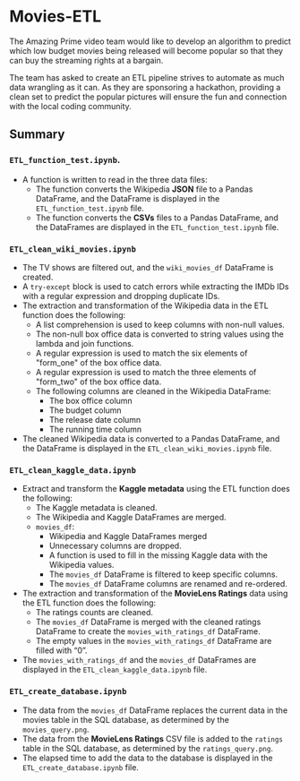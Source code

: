 # Movies-ETL

The Amazing Prime video team would like to develop an algorithm to predict which low budget movies being released will become popular so that they can buy the streaming rights at a bargain.

The team has asked to create an ETL pipeline strives to automate as much data wrangling as it can. As they are sponsoring a hackathon, providing a clean set to predict the popular pictures will ensure the fun and connection with the local coding community.

## Summary

### `ETL_function_test.ipynb`.

-   A function is written to read in the three data files:
	-   The function converts the Wikipedia **JSON** file to a Pandas DataFrame, and the DataFrame is displayed in the  `ETL_function_test.ipynb`  file.
	-   ​The function converts the **CSVs** files to a Pandas DataFrame, and the DataFrames are displayed in the  `ETL_function_test.ipynb`  file. 

### `ETL_clean_wiki_movies.ipynb`

-   The TV shows are filtered out, and the  `wiki_movies_df`  DataFrame is created. 
-   A  `try-except`  block is used to catch errors while extracting the IMDb IDs with a regular expression and dropping duplicate IDs. 
-   The extraction and transformation of the Wikipedia data in the ETL function does the following:
    -   A list comprehension is used to keep columns with non-null values.  
    -   The non-null box office data is converted to string values using the lambda and join functions.  
    -   A regular expression is used to match the six elements of "form_one" of the box office data.  
    -   A regular expression is used to match the three elements of "form_two" of the box office data.  
    -   The following columns are cleaned in the Wikipedia DataFrame: 
        -   The box office column
        -   The budget column
        -   The release date column
        -   The running time column
-   ​The cleaned Wikipedia data is converted to a Pandas DataFrame, and the DataFrame is displayed in the  `ETL_clean_wiki_movies.ipynb`  file. 

### `ETL_clean_kaggle_data.ipynb`
-   Extract and transform the **Kaggle metadata** using the ETL function does the following:
    -   The Kaggle metadata is cleaned. 
    -   The Wikipedia and Kaggle DataFrames are merged.  
    -  `movies_df`:
	    - Wikipedia and Kaggle DataFrames merged
        -   Unnecessary columns are dropped.
        -   A function is used to fill in the missing Kaggle data with the Wikipedia values.
        -   The  `movies_df`  DataFrame is filtered to keep specific columns.
        -   The  `movies_df`  DataFrame columns are renamed and re-ordered.
-   The extraction and transformation of the **MovieLens Ratings** data using the ETL function does the following:
    -   The ratings counts are cleaned. 
    -   The  `movies_df`  DataFrame is merged with the cleaned ratings DataFrame to create the  `movies_with_ratings_df`  DataFrame.  
    -   The empty values in the  `movies_with_ratings_df`  DataFrame are filled with “0”.  
-   The  `movies_with_ratings_df`  and the  `movies_df`  DataFrames are displayed in the  `ETL_clean_kaggle_data.ipynb`  file.  

### `ETL_create_database.ipynb`

-   The data from the  `movies_df`  DataFrame replaces the current data in the movies table in the SQL database, as determined by the  `movies_query.png`.  
-   The data from the **MovieLens Ratings** CSV file is added to the  `ratings`  table in the SQL database, as determined by the  `ratings_query.png`. 
-   The elapsed time to add the data to the database is displayed in the  `ETL_create_database.ipynb`  file. 